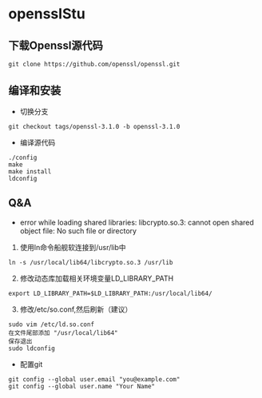 # opensslStu

## 下载Openssl源代码
```
git clone https://github.com/openssl/openssl.git
```

## 编译和安装
- 切换分支
```
git checkout tags/openssl-3.1.0 -b openssl-3.1.0
```
- 编译源代码
```
./config
make
make install
ldconfig
```
## Q&A
- error while loading shared libraries: libcrypto.so.3: cannot open shared object file: No such file or directory
1. 使用ln命令船舰软连接到/usr/lib中
```
ln -s /usr/local/lib64/libcrypto.so.3 /usr/lib
```
2. 修改动态库加载相关环境变量LD_LIBRARY_PATH
```
export LD_LIBRARY_PATH=$LD_LIBRARY_PATH:/usr/local/lib64/
```
3. 修改/etc/so.conf,然后刷新（建议）
```
sudo vim /etc/ld.so.conf
在文件尾部添加 "/usr/local/lib64"
保存退出
sudo ldconfig
```
- 配置git
```
git config --global user.email "you@example.com"
git config --global user.name "Your Name"
```